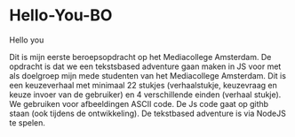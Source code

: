 # Hello-You-BO

Hello you

Dit is mijn eerste beroepsopdracht op het Mediacollege Amsterdam. De opdracht is dat we een tekstsbased adventure gaan maken in JS voor met als doelgroep mijn mede studenten van het Mediacollege Amsterdam.
Dit is een keuzeverhaal met minimaal 22 stukjes (verhaalstukje, keuzevraag en keuze invoer van de gebruiker) en 4 verschillende einden (verhaal stukje). 
We gebruiken voor afbeeldingen ASCII code.
De Js code gaat op githb staan (ook tijdens de ontwikkeling).
De tekstbased adventure is via NodeJS te spelen.